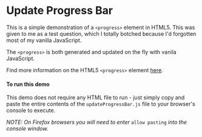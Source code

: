 # Update Progress Bar

This is a simple demonstration of a ```<progress>``` element in HTML5. This was given to me as a test question, which I totally botched because I'd forgotten most of my vanilla JavaScript.

The ```<progress>``` is both generated and updated on the fly with vanila JavaScript.

Find more information on the HTML5 ```<progress>``` element [here](https://developer.mozilla.org/en-US/docs/Web/HTML/Element/progress).

#### To run this demo
This demo does not require any HTML file to run - just simply copy and paste the entire contents of the ```updateProgressBar.js``` file to your browser's console to execute.

_NOTE: On Firefox browsers you will need to enter_ ```allow pasting``` _into the console window._
